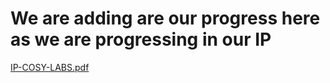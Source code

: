 # We are adding are our progress here as we are progressing in our IP 
[IP-COSY-LABS.pdf](https://github.com/user-attachments/files/15944295/IP-COSY-LABS.pdf)
